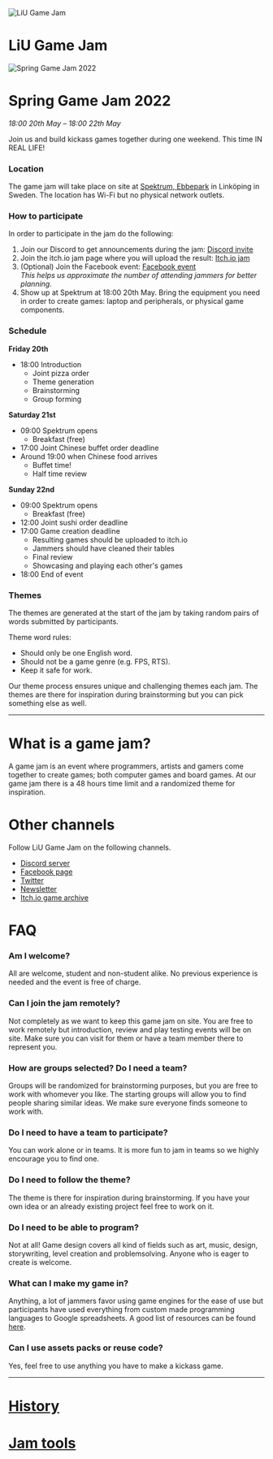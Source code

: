 <div id="gamejam-header">
  <img src="/static/img/gamejam/logo.png" alt="LiU Game Jam">
  <h1>LiU Game Jam</h1>
</div>

 <img src="/static/img/gamejam/banner-sgj22.png" alt="Spring Game Jam 2022" id="gamejam-banner">

# Spring Game Jam 2022
*18:00 20th May  – 18:00 22th May*

Join us and build kickass games together during one weekend. This time IN REAL LIFE!

### Location
The game jam will take place on site at [Spektrum, Ebbepark](https://sanktkors.se/lediga-lokaler/linkoping/ebbepark/spektrum/) in Linköping in Sweden. The location has Wi-Fi but no physical network outlets.

### How to participate

In order to participate in the jam do the following:

1. Join our Discord to get announcements during the jam: [Discord invite](https://discord.gg/eHgXYMS)
2. Join the itch.io jam page where you will upload the result: [Itch.io jam](https://itch.io/jam/spring-game-jam-2022)
3. (Optional) Join the Facebook event: [Facebook event](https://www.facebook.com/events/1030396497854020/)
<br/>*This helps us approximate the number of attending jammers for better planning.*
4. Show up at Spektrum at 18:00 20th May.
Bring the equipment you need in order to create games: laptop and peripherals, or physical game components.

### Schedule
**Friday 20th**

- 18:00 Introduction
    - Joint pizza order
    - Theme generation
    - Brainstorming
    - Group forming

**Saturday 21st**

- 09:00 Spektrum opens
    - Breakfast (free)
- 17:00 Joint Chinese buffet order deadline
- Around 19:00 when Chinese food arrives
    - Buffet time!
    - Half time review

**Sunday 22nd**

- 09:00 Spektrum opens
    - Breakfast (free)
- 12:00 Joint sushi order deadline
- 17:00 Game creation deadline
    - Resulting games should be uploaded to itch.io
    - Jammers should have cleaned their tables
    - Final review
    - Showcasing and playing each other's games
- 18:00 End of event

### Themes

The themes are generated at the start of the jam by taking random pairs of words submitted by participants.

Theme word rules:

- Should only be one English word.
- Should not be a game genre (e.g. FPS, RTS).
- Keep it safe for work. 

Our theme process ensures unique and challenging themes each jam. The themes are there for inspiration during brainstorming but you can pick something else as well.

---

# What is a game jam?

A game jam is an event where programmers, artists and gamers come together to
create games; both computer games and board games. At our game jam there is a
48 hours time limit and a randomized theme for inspiration.

# Other channels
Follow LiU Game Jam on the following channels.

- [Discord server](https://discord.gg/eHgXYMS)
- [Facebook page](https://www.facebook.com/liugamejam/) 
- [Twitter](https://twitter.com/LiuGameJam)
- [Newsletter](http://us12.campaign-archive2.com/home/?u=092a6fffba8f6063437a51495&id=c3863c4bf5)
- [Itch.io game archive](https://itch.io/c/64050/liu-game-jam)

# FAQ

### Am I welcome?

All are welcome, student and non-student alike. No previous experience is
needed and the event is free of charge.

### Can I join the jam remotely?

Not completely as we want to keep this game jam on site. You are free to work remotely but introduction, review and play testing events will be on site. Make sure you can visit for them or have a team member there to represent you.

### How are groups selected? Do I need a team?

Groups will be randomized for brainstorming purposes, but you are free to work
with whomever you like. The starting groups will allow you to find people
sharing similar ideas. We make sure everyone finds someone to work with.

### Do I need to have a team to participate?

You can work alone or in teams. It is more fun to jam in teams so we highly encourage you to find one.

### Do I need to follow the theme?

The theme is there for inspiration during brainstorming. If you have your own idea or an already existing project feel free to work on it.

### Do I need to be able to program?

Not at all! Game design covers all kind of fields such as art, music, design,
storywriting, level creation and problemsolving. Anyone who is eager to create
is welcome.

### What can I make my game in?

Anything, a lot of jammers favor using game engines for the ease of use but participants have used everything from custom made programming languages to Google spreadsheets. A good list of resources can be found [here](/gamejam/tools/en).

### Can I use assets packs or reuse code?

Yes, feel free to use anything you have to make a kickass game.

---

# [History](/gamejam/history/en)

# [Jam tools](/gamejam/tools/en)
